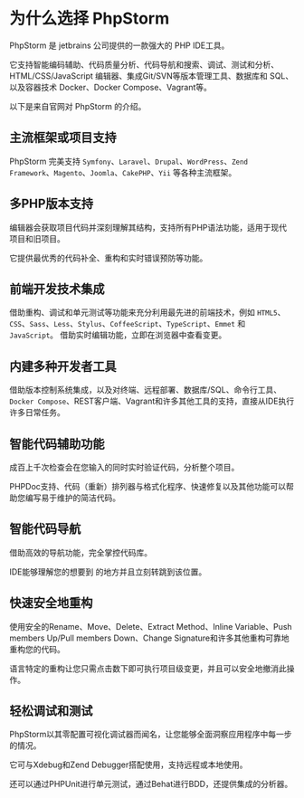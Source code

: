 # 为什么选择 PhpStorm

PhpStorm 是 jetbrains 公司提供的一款强大的 PHP IDE工具。

它支持智能编码辅助、代码质量分析、代码导航和搜索、调试、测试和分析、HTML/CSS/JavaScript 编辑器、集成Git/SVN等版本管理工具、数据库和 SQL、以及容器技术 Docker、Docker Compose、Vagrant等。

以下是来自官网对 PhpStorm 的介绍。

## 主流框架或项目支持

PhpStorm 完美支持 `Symfony`、`Laravel`、`Drupal`、`WordPress`、`Zend Framework`、`Magento`、`Joomla`、`CakePHP`、`Yii` 等各种主流框架。

## 多PHP版本支持

编辑器会获取项目代码并深刻理解其结构，支持所有PHP语法功能，适用于现代项目和旧项目。

它提供最优秀的代码补全、重构和实时错误预防等功能。

## 前端开发技术集成

借助重构、调试和单元测试等功能来充分利用最先进的前端技术，例如 `HTML5`、`CSS`、`Sass`、`Less`、`Stylus`、`CoffeeScript`、`TypeScript`、`Emmet` 和 `JavaScript`。 借助实时编辑功能，立即在浏览器中查看变更。

## 内建多种开发者工具

借助版本控制系统集成，以及对终端、远程部署、数据库/SQL、命令行工具、`Docker Compose`、REST客户端、Vagrant和许多其他工具的支持，直接从IDE执行许多日常任务。


## 智能代码辅助功能

成百上千次检查会在您输入的同时实时验证代码，分析整个项目。

PHPDoc支持、代码（重新）排列器与格式化程序、快速修复以及其他功能可以帮助您编写易于维护的简洁代码。

## 智能代码导航

借助高效的导航功能，完全掌控代码库。

IDE能够理解您的想要到 的地方并且立刻转跳到该位置。


## 快速安全地重构

使用安全的Rename、Move、Delete、Extract Method、Inline Variable、Push members Up/Pull members Down、Change Signature和许多其他重构可靠地重构您的代码。 

语言特定的重构让您只需点击数下即可执行项目级变更，并且可以安全地撤消此操作。

## 轻松调试和测试

PhpStorm以其零配置可视化调试器而闻名，让您能够全面洞察应用程序中每一步的情况。 

它可与Xdebug和Zend Debugger搭配使用，支持远程或本地使用。

还可以通过PHPUnit进行单元测试，通过Behat进行BDD，还提供集成的分析器。